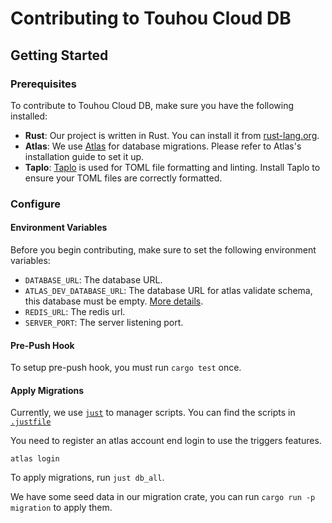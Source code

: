 # Contributing to Touhou Cloud DB

## Getting Started

### Prerequisites

To contribute to Touhou Cloud DB, make sure you have the following installed:

- **Rust**: Our project is written in Rust. You can install it from [rust-lang.org](https://www.rust-lang.org/).
- **Atlas**: We use [Atlas](https://atlasgo.io/) for database migrations. Please refer to Atlas's installation guide to
  set it up.
- **Taplo**: [Taplo](https://taplo.tamasfe.dev/) is used for TOML file formatting and linting. Install Taplo to ensure
  your TOML files are correctly formatted.

### Configure

#### Environment Variables

Before you begin contributing, make sure to set the following environment variables:

- `DATABASE_URL`: The database URL.
- `ATLAS_DEV_DATABASE_URL`: The database URL for atlas validate schema, this database must be empty. [More details](https://atlasgo.io/concepts/dev-database).
- `REDIS_URL`: The redis url.
- `SERVER_PORT`: The server listening port.

#### Pre-Push Hook

To setup pre-push hook, you must run `cargo test` once.

#### Apply Migrations

Currently, we use [`just`](https://github.com/casey/just?tab=readme-ov-file#global-justfile) to manager scripts. You can find the scripts in [`.justfile`](.justfile)

You need to register an atlas account end login to use the triggers features.
```shell
atlas login
```


To apply migrations, run `just db_all`.

We have some seed data in our migration crate, you can run `cargo run -p migration` to apply them.
